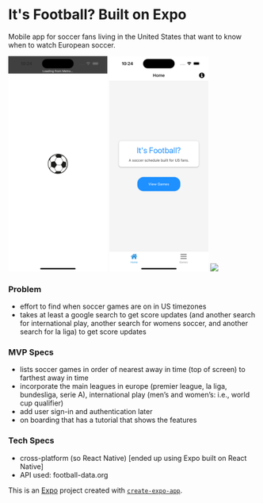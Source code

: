 # It's Football? Built on Expo
Mobile app for soccer fans living in the United States that want to know when to watch European soccer.
<div>
<img src="app-photos/Simulator Screenshot - iPhone 15 - 2024-09-28 at 10.24.10.png" width=200>
<img src="app-photos/Simulator Screenshot - iPhone 15 - 2024-09-28 at 10.24.12.png" width=200>
<img src="app-photos/UpcomingGames.gif" width=200>
</div>

### Problem
- effort to find when soccer games are on in US timezones
- takes at least a google search to get score updates (and another search for international play, another search for womens soccer, and another search for la liga) to get score updates

### MVP Specs
- lists soccer games in order of nearest away in time (top of screen) to farthest away in time
- incorporate the main leagues in europe (premier league, la liga, bundesliga, serie A), international play (men’s and women’s: i.e., world cup qualifier)
- add user sign-in and authentication later
- on boarding that has a tutorial that shows the features

### Tech Specs
- cross-platform (so React Native) [ended up using Expo built on React Native]
- API used: football-data.org

This is an [Expo](https://expo.dev) project created with [`create-expo-app`](https://www.npmjs.com/package/create-expo-app).


